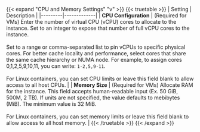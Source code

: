 &NewLine;

{{< expand "CPU and Memory Settings" "v" >}}
{{< truetable >}}
| Setting | Description |
|---------|-------------|
| **CPU Configuration** | (Required for VMs) Enter the number of virtual CPU (vCPU) cores to allocate to the instance. Set to an integer to expose that number of full vCPU cores to the instance. <br><br> Set to a range or comma-separated list to pin vCPUs to specific physical cores. For better cache locality and performance, select cores that share the same cache hierarchy or NUMA node. For example, to assign cores 0,1,2,5,9,10,11, you can write: `1-2,5,9-11`. <br><br> For Linux containers, you can set CPU limits or leave this field blank to allow access to all host CPUs. |
| **Memory Size** | (Required for VMs) Allocate RAM for the instance. This field accepts human-readable input (Ex. 50 GiB, 500M, 2 TB). If units are not specified, the value defaults to mebibytes (MiB). The minimum value is 32 MiB. <br><br> For Linux containers, you can set memory limits or leave this field blank to allow access to all host memory. |
{{< /truetable >}}
{{< /expand >}}
